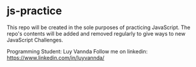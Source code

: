 # js-practice

This repo will be created in the sole purposes of practicing JavaScript. The repo's contents will be added and removed regularly to give ways to new JavaScript Challenges.

Programming Student: Luy Vannda
Follow me on linkedin: https://www.linkedin.com/in/luyvannda/